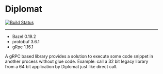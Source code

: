 # Diplomat

[![Build Status](https://travis-ci.com/GarfieldZHU/Diplomat.svg?branch=master)](https://travis-ci.com/GarfieldZHU/Diplomat#)

-----

- Bazel 0.19.2
- protobuf 3.6.1
- gRpc 1.16.1

A gRPC based library provides a solution to execute some code snippet in another process without glue code.
Example: call a 32 bit legacy library from a 64 bit application by Diplomat just like direct call.
